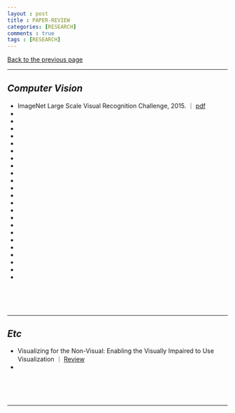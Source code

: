 ```yaml
---
layout : post
title : PAPER-REVIEW
categories: [RESEARCH]
comments : true
tags : [RESEARCH]
---
```

[Back to the previous page](https://userdyk-github.github.io/Research.html) <br>

<hr class="division1">

## _Computer Vision_

- <span class='jb-medium'>ImageNet Large Scale Visual Recognition Challenge, 2015. ｜ [pdf](https://arxiv.org/abs/1409.0575) </span>
- <span class='jb-medium'></span>
- <span class='jb-medium'></span>
- <span class='jb-medium'></span>
- <span class='jb-medium'></span>
- <span class='jb-medium'></span>
- <span class='jb-medium'></span>
- <span class='jb-medium'></span>
- <span class='jb-medium'></span>
- <span class='jb-medium'></span>
- <span class='jb-medium'></span>
- <span class='jb-medium'></span>
- <span class='jb-medium'></span>
- <span class='jb-medium'></span>
- <span class='jb-medium'></span>
- <span class='jb-medium'></span>
- <span class='jb-medium'></span>
- <span class='jb-medium'></span>
- <span class='jb-medium'></span>
- <span class='jb-medium'></span>
- <span class='jb-medium'></span>
- <span class='jb-medium'></span>
- <span class='jb-medium'></span>
- <span class='jb-medium'></span>




<br><br><br>

---

## _Etc_

- <span class='jb-medium'>Visualizing for the Non-Visual: Enabling the Visually Impaired to Use Visualization ｜ [Review](https://userdyk-github.github.io/research/PAPER-REVIEW-0001.html)</span>
- <span class='jb-medium'></span>



<br><br><br>
<hr class="division1">
